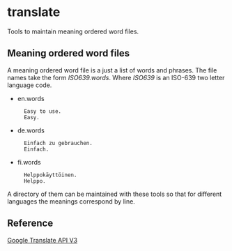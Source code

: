 # translate

Tools to maintain meaning ordered word files.

## Meaning ordered word files

A meaning ordered word file is a just a list of words and phrases.  The file
names take the form *ISO639.words*.  Where *ISO639* is an ISO-639 two letter language code.

* en.words

		Easy to use.
		Easy.

* de.words

		Einfach zu gebrauchen.
		Einfach.

* fi.words

		Helppokäyttöinen.
		Helppo.

A directory of them can be maintained with these tools so that for different
languages the meanings correspond by line.

## Reference

[Google Translate API V3](https://pkg.go.dev/google.golang.org/api/translate/v3)